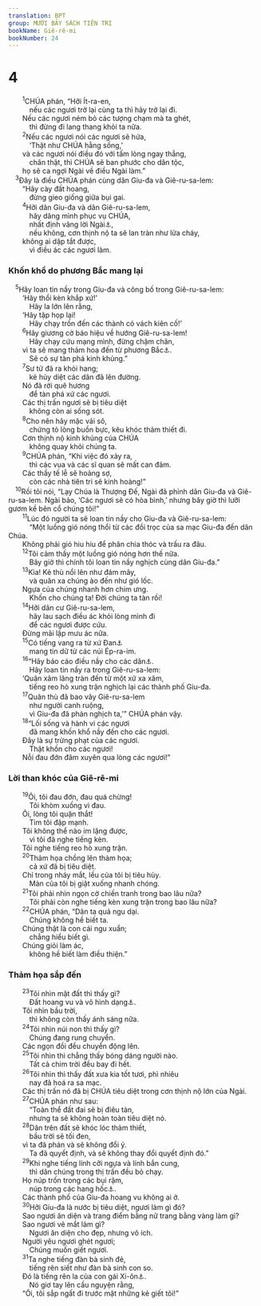 ```yaml
---
translation: BPT
group: MƯỜI BẢY SÁCH TIÊN TRI
bookName: Giê-rê-mi 
bookNumber: 24
---
```


<div class="title"><h1>4</h1></div>
<span class="verse gie_4_1">  <sup>1</sup>CHÚA phán, “Hỡi Ít-ra-en,<br/>   nếu các ngươi trở lại cùng ta thì hãy trở lại đi.<br/>  Nếu các ngươi ném bỏ các tượng chạm mà ta ghét,<br/>   thì đừng đi lang thang khỏi ta nữa.<br/></span>
<span class="verse gie_4_2">  <sup>2</sup>Nếu các ngươi nói các ngươi sẽ hứa,<br/>   ‘Thật như CHÚA hằng sống,’<br/>  và các ngươi nói điều đó với tấm lòng ngay thẳng,<br/>   chân thật, thì CHÚA sẽ ban phước cho dân tộc,<br/>  họ sẽ ca ngợi Ngài về điều Ngài làm.”<br/></span>
<span class="verse gie_4_3"> <sup>3</sup>Đây là điều CHÚA phán cùng dân Giu-đa và Giê-ru-sa-lem:<br/>  “Hãy cày đất hoang,<br/>   đừng gieo giống giữa bụi gai.<br/></span>
<span class="verse gie_4_4">  <sup>4</sup>Hỡi dân Giu-đa và dân Giê-ru-sa-lem,<br/>   hãy dâng mình phục vụ CHÚA,<br/>   nhất định vâng lời Ngài<a data-toggle="tooltip" data-placement="bottom" title="Nguyên văn, “Hãy cắt dương bì vì CHÚA, hãy lấy da qui đầu khỏi lòng các ngươi.” Xin xem thêm chú thích về tục lệ “cắt dương bì” ở Bảng Giải Thích Từ Ngữ nằm ở cuối sách.">⚓</a>,<br/>   nếu không, cơn thịnh nộ ta sẽ lan tràn như lửa cháy,<br/>  không ai dập tắt được,<br/>   vì điều ác các ngươi làm.<br/></span>
<div class="title"><h3>Khốn khổ do phương Bắc mang lại</h3></div>
<span class="verse gie_4_5"> <sup>5</sup>Hãy loan tin nầy trong Giu-đa và công bố trong Giê-ru-sa-lem:<br/>  ‘Hãy thổi kèn khắp xứ!’<br/>   Hãy la lớn lên rằng,<br/>  ‘Hãy tập họp lại!<br/>   Hãy chạy trốn đến các thành có vách kiên cố!’<br/></span>
<span class="verse gie_4_6">  <sup>6</sup>Hãy giương cờ báo hiệu về hướng Giê-ru-sa-lem!<br/>   Hãy chạy cứu mạng mình, đừng chậm chân,<br/>  vì ta sẽ mang thảm hoạ đến từ phương Bắc<a data-toggle="tooltip" data-placement="bottom" title="Quân Ba-by-lôn đến từ phương ấy để tấn công Giu-đa. Các đạo quân từ các xứ phương Bắc và phương Đông thường theo các hướng ấy để tấn công Giu-đa và Ít-ra-en.">⚓</a>.<br/>   Sẽ có sự tàn phá kinh khủng.”<br/></span>
<span class="verse gie_4_7">  <sup>7</sup>Sư tử đã ra khỏi hang;<br/>   kẻ hủy diệt các dân đã lên đường.<br/>  Nó đã rời quê hương<br/>   để tàn phá xứ các ngươi.<br/>  Các thị trấn ngươi sẽ bị tiêu diệt<br/>   không còn ai sống sót.<br/></span>
<span class="verse gie_4_8">  <sup>8</sup>Cho nên hãy mặc vải sô,<br/>   chứng tỏ lòng buồn bực, kêu khóc thảm thiết đi.<br/>  Cơn thịnh nộ kinh khủng của CHÚA<br/>   không quay khỏi chúng ta.<br/></span>
<span class="verse gie_4_9">  <sup>9</sup>CHÚA phán, “Khi việc đó xảy ra,<br/>   thì các vua và các sĩ quan sẽ mất can đảm.<br/>  Các thầy tế lễ sẽ hoảng sợ,<br/>   còn các nhà tiên tri sẽ kinh hoàng!”<br/></span>
<span class="verse gie_4_10"> <sup>10</sup>Rồi tôi nói, “Lạy Chúa là Thượng Đế, Ngài đã phỉnh dân Giu-đa và Giê-ru-sa-lem. Ngài bảo, ‘Các ngươi sẽ có hòa bình,’ nhưng bây giờ thì lưỡi gươm kề bên cổ chúng tôi!”<br/></span>
<span class="verse gie_4_11">  <sup>11</sup>Lúc đó người ta sẽ loan tin nầy cho Giu-đa và Giê-ru-sa-lem:<br/>   “Một luồng gió nóng thổi từ các đồi trọc của sa mạc Giu-đa đến dân Chúa.<br/>  Không phải gió hiu hiu để phân chia thóc và trấu ra đâu.<br/></span>
<span class="verse gie_4_12">  <sup>12</sup>Tôi cảm thấy một luồng gió nóng hơn thế nữa.<br/>   Bây giờ thì chính tôi loan tin nầy nghịch cùng dân Giu-đa.”<br/></span>
<span class="verse gie_4_13">  <sup>13</sup>Kìa! Kẻ thù nổi lên như đám mây,<br/>   và quân xa chúng ào đến như gió lốc.<br/>  Ngựa của chúng nhanh hơn chim ưng.<br/>   Khốn cho chúng ta! Đời chúng ta tàn rồi!<br/></span>
<span class="verse gie_4_14">  <sup>14</sup>Hỡi dân cư Giê-ru-sa-lem,<br/>   hãy lau sạch điều ác khỏi lòng mình đi<br/>   để các ngươi được cứu.<br/>  Đừng mãi lập mưu ác nữa.<br/></span>
<span class="verse gie_4_15">  <sup>15</sup>Có tiếng vang ra từ xứ Đan<a data-toggle="tooltip" data-placement="bottom" title="Dân chúng thuộc chi tộc Đan sống gần ranh giới phía Bắc của Ít-ra-en. Vì thế họ là những người đầu tiên bị kẻ thù phương Bắc tấn công.">⚓</a><br/>   mang tin dữ từ các núi Ép-ra-im.<br/></span>
<span class="verse gie_4_16">  <sup>16</sup>“Hãy báo cáo điều nầy cho các dân<a data-toggle="tooltip" data-placement="bottom" title="Bản Hê-bơ-rơ ở chỗ nầy hơi khó hiểu.">⚓</a>.<br/>   Hãy loan tin nầy ra trong Giê-ru-sa-lem:<br/>  ‘Quân xâm lăng tràn đến từ một xứ xa xăm,<br/>   tiếng reo hò xung trận nghịch lại các thành phố Giu-đa.<br/></span>
<span class="verse gie_4_17">  <sup>17</sup>Quân thù đã bao vây Giê-ru-sa-lem<br/>   như người canh ruộng,<br/>   vì Giu-đa đã phản nghịch ta,’” CHÚA phán vậy.<br/></span>
<span class="verse gie_4_18">  <sup>18</sup>“Lối sống và hành vi các ngươi<br/>   đã mang khốn khổ nầy đến cho các ngươi.<br/>  Đây là sự trừng phạt của các ngươi.<br/>   Thật khốn cho các ngươi!<br/>  Nỗi đau đớn đâm xuyên qua lòng các ngươi!”<br/></span>
<div class="title"><h3>Lời than khóc của Giê-rê-mi</h3></div>
<span class="verse gie_4_19">  <sup>19</sup>Ôi, tôi đau đớn, đau quá chừng!<br/>   Tôi khòm xuống vì đau.<br/>  Ôi, lòng tôi quặn thắt!<br/>   Tim tôi đập mạnh.<br/>  Tôi không thể nào im lặng được,<br/>   vì tôi đã nghe tiếng kèn.<br/>  Tôi nghe tiếng reo hò xung trận.<br/></span>
<span class="verse gie_4_20">  <sup>20</sup>Thảm họa chồng lên thảm họa;<br/>   cả xứ đã bị tiêu diệt.<br/>  Chỉ trong nháy mắt, lều của tôi bị tiêu hủy.<br/>   Màn của tôi bị giật xuống nhanh chóng.<br/></span>
<span class="verse gie_4_21">  <sup>21</sup>Tôi phải nhìn ngọn cờ chiến tranh trong bao lâu nữa?<br/>   Tôi phải còn nghe tiếng kèn xung trận trong bao lâu nữa?<br/></span>
<span class="verse gie_4_22">  <sup>22</sup>CHÚA phán, “Dân ta quả ngu dại.<br/>   Chúng không hề biết ta.<br/>  Chúng thật là con cái ngu xuẩn;<br/>   chẳng hiểu biết gì.<br/>  Chúng giỏi làm ác,<br/>   không hề biết làm điều thiện.”<br/></span>
<div class="title"><h3>Thảm họa sắp đến</h3></div>
<span class="verse gie_4_23">  <sup>23</sup>Tôi nhìn mặt đất thì thấy gì?<br/>   Đất hoang vu và vô hình dạng<a data-toggle="tooltip" data-placement="bottom" title="Giê-rê-mi so sánh quê hương ông với thời kỳ trước khi Thượng Đế tạo dựng nên thế giới. Xem Sáng 1:1.">⚓</a>.<br/>  Tôi nhìn bầu trời,<br/>   thì không còn thấy ánh sáng nữa.<br/></span>
<span class="verse gie_4_24">  <sup>24</sup>Tôi nhìn núi non thì thấy gì?<br/>   Chúng đang rung chuyển.<br/>  Các ngọn đồi đều chuyển động lên.<br/></span>
<span class="verse gie_4_25">  <sup>25</sup>Tôi nhìn thì chẳng thấy bóng dáng người nào.<br/>   Tất cả chim trời đều bay đi hết.<br/></span>
<span class="verse gie_4_26">  <sup>26</sup>Tôi nhìn thì thấy đất xưa kia tốt tươi, phì nhiêu<br/>   nay đã hoá ra sa mạc.<br/>  Các thị trấn nó đã bị CHÚA tiêu diệt trong cơn thịnh nộ lớn của Ngài.<br/></span>
<span class="verse gie_4_27">  <sup>27</sup>CHÚA phán như sau:<br/>   “Toàn thể đất đai sẽ bị điêu tàn,<br/>   nhưng ta sẽ không hoàn toàn tiêu diệt nó.<br/></span>
<span class="verse gie_4_28">  <sup>28</sup>Dân trên đất sẽ khóc lóc thảm thiết,<br/>   bầu trời sẽ tối đen,<br/>  vì ta đã phán và sẽ không đổi ý.<br/>   Ta đã quyết định, và sẽ không thay đổi quyết định đó.”<br/></span>
<span class="verse gie_4_29">  <sup>29</sup>Khi nghe tiếng lính cỡi ngựa và lính bắn cung,<br/>   thì dân chúng trong thị trấn đều bỏ chạy.<br/>  Họ núp trốn trong các bụi rậm,<br/>   núp trong các hang hốc<a data-toggle="tooltip" data-placement="bottom" title="Câu nầy trích theo bản cổ Hi-lạp.">⚓</a>.<br/>  Các thành phố của Giu-đa hoang vu không ai ở.<br/></span>
<span class="verse gie_4_30">  <sup>30</sup>Hỡi Giu-đa là nước bị tiêu diệt, ngươi làm gì đó?<br/>  Sao ngươi ăn diện và trang điểm bằng nữ trang bằng vàng làm gì?<br/>  Sao ngươi vẽ mắt làm gì?<br/>   Ngươi ăn diện cho đẹp, nhưng vô ích.<br/>  Người yêu ngươi ghét ngươi;<br/>   Chúng muốn giết ngươi.<br/></span>
<span class="verse gie_4_31">  <sup>31</sup>Ta nghe tiếng đàn bà sinh đẻ,<br/>   tiếng rên siết như đàn bà sinh con so.<br/>  Đó là tiếng rên la của con gái Xi-ôn<a data-toggle="tooltip" data-placement="bottom" title="Một tên khác của Giê-ru-sa-lem. Xem “Xi-ôn” trong Bảng Giải Thích Từ Ngữ.">⚓</a>.<br/>   Nó giơ tay lên cầu nguyện rằng,<br/>  “Ôi, tôi sắp ngất đi trước mặt những kẻ giết tôi!”<br/></span>
